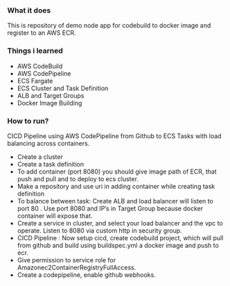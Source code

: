 ### What it does
This is repository of demo node app for codebuild to docker image and register to an AWS ECR.

### Things i learned
- AWS CodeBuild
- AWS CodePipeline
- ECS Fargate
- ECS Cluster and Task Definition
- ALB and Target Groups
- Docker Image Building

### How to run?

CICD Pipeline using AWS CodePipeline from Github to ECS Tasks with load balancing across containers.
- Create a cluster
- Create a task definition
- To add container (port 8080) you should give image path of ECR, that push and pull and to deploy to ecs cluster.
- Make a repository and use uri in adding container while creating task definition
- To balance between task: Create ALB and load balancer will listen to port 80 . Use port 8080 and IP’s in Target Group because docker container will expose that.
- Create a service in cluster, and select your load balancer and the vpc to operate. Listen to 8080 via custom http in security group.
- CICD Pipeline : Now setup cicd, create codebuild project, which will pull from github and build using buildspec.yml a docker image and push to ecr.
- Give permission to service role for Amazonec2ContainerRegistryFullAccess.
- Create a codepipeline, enable github webhooks.
